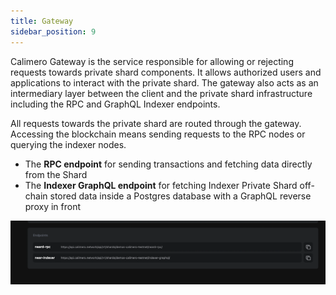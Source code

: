 ```yaml
---
title: Gateway
sidebar_position: 9
---
```

Calimero Gateway is the service responsible for allowing or rejecting requests towards private shard components. It allows authorized users and applications to interact with the private shard. The gateway also acts as an intermediary layer between the client and the private shard infrastructure including the RPC and GraphQL Indexer endpoints.

All requests towards the private shard are routed through the gateway. Accessing the blockchain means sending requests to the RPC nodes or querying the indexer nodes.

- The **RPC endpoint** for sending transactions and fetching data directly from the Shard
- The **Indexer GraphQL endpoint** for fetching Indexer Private Shard off-chain stored data inside a Postgres database with a GraphQL reverse proxy in front

![](../../static/img/endpoint.png)

